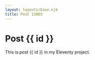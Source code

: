 ```yaml
---
layout: layouts/base.njk
title: Post 13003
---
```


# Post {{ id }}

This is post {{ id }} in my Eleventy project.
